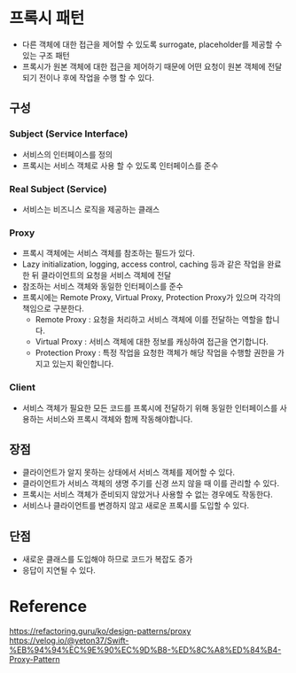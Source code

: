 # 프록시 패턴
- 다른 객체에 대한 접근을 제어할 수 있도록 surrogate, placeholder를 제공할 수 있는 구조 패턴
- 프록시가 원본 객체에 대한 접근을 제어하기 때문에 어떤 요청이 원본 객체에 전달되기 전이나 후에 작업을 수행 할 수 있다.

## 구성

### Subject (Service Interface)
- 서비스의 인터페이스를 정의
- 프록시는 서비스 객체로 사용 할 수 있도록 인터페이스를 준수

### Real Subject (Service)
- 서비스는 비즈니스 로직을 제공하는 클래스

### Proxy
- 프록시 객체에는 서비스 객체를 참조하는 필드가 있다.
- Lazy initialization, logging, access control, caching 등과 같은 작업을 완료 한 뒤 클라이언트의 요청을 서비스 객체에 전달
- 참조하는 서비스 객체와 동일한 인터페이스를 준수
- 프록시에는 Remote Proxy, Virtual Proxy, Protection Proxy가 있으며 각각의 책임으로 구분한다.
    - Remote Proxy : 요청을 처리하고 서비스 객체에 이를 전달하는 역할을 합니다.
    - Virtual Proxy : 서비스 객체에 대한 정보를 캐싱하여 접근을 연기합니다.
    - Protection Proxy : 특정 작업을 요청한 객체가 해당 작업을 수행할 권한을 가지고 있는지 확인합니다.

### Client
- 서비스 객체가 필요한 모든 코드를 프록시에 전달하기 위해 동일한 인터페이스를 사용하는 서비스와 프록시 객체와 함께 작동해야합니다.

## 장점
- 클라이언트가 알지 못하는 상태에서 서비스 객체를 제어할 수 있다.
- 클라이언트가 서비스 객체의 생명 주기를 신경 쓰지 않을 때 이를 관리할 수 있다.
- 프록시는 서비스 객체가 준비되지 않았거나 사용할 수 없는 경우에도 작동한다.
- 서비스나 클라이언트를 변경하지 않고 새로운 프록시를 도입할 수 있다.

## 단점
- 새로운 클래스를 도입해야 하므로 코드가 복잡도 증가
- 응답이 지연될 수 있다.

# Reference
https://refactoring.guru/ko/design-patterns/proxy   
https://velog.io/@yeton37/Swift-%EB%94%94%EC%9E%90%EC%9D%B8-%ED%8C%A8%ED%84%B4-Proxy-Pattern   